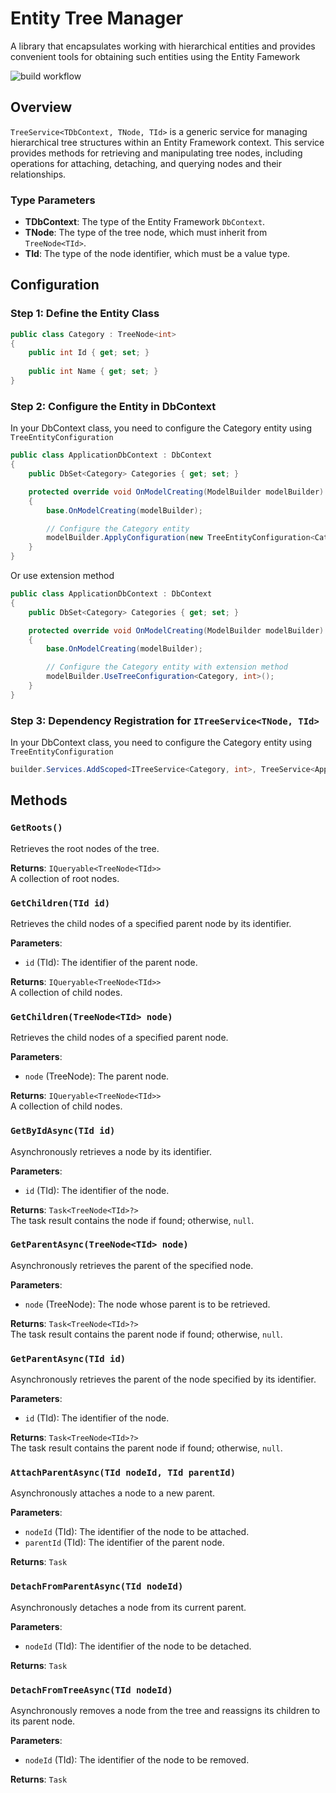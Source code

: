 Entity Tree Manager
===========
A library that encapsulates working with hierarchical entities and provides convenient tools for obtaining such entities using the Entity Famework

![build workflow](https://github.com/denissfloww/EntityTreeManager.EF/actions/workflows/build.yml/badge.svg)

## Overview

`TreeService<TDbContext, TNode, TId>` is a generic service for managing hierarchical tree structures within an Entity Framework context. This service provides methods for retrieving and manipulating tree nodes, including operations for attaching, detaching, and querying nodes and their relationships.

### Type Parameters

- **TDbContext**: The type of the Entity Framework `DbContext`.
- **TNode**: The type of the tree node, which must inherit from `TreeNode<TId>`.
- **TId**: The type of the node identifier, which must be a value type.

## Configuration
### Step 1: Define the Entity Class

```c#
public class Category : TreeNode<int>
{
    public int Id { get; set; }
    
    public int Name { get; set; }
}
```

### Step 2: Configure the Entity in DbContext

In your DbContext class, you need to configure the Category entity using `TreeEntityConfiguration`

```c#
public class ApplicationDbContext : DbContext
{
    public DbSet<Category> Categories { get; set; }

    protected override void OnModelCreating(ModelBuilder modelBuilder)
    {
        base.OnModelCreating(modelBuilder);

        // Configure the Category entity
        modelBuilder.ApplyConfiguration(new TreeEntityConfiguration<Category>());
    }
}
```

Or use extension method

```c#
public class ApplicationDbContext : DbContext
{
    public DbSet<Category> Categories { get; set; }

    protected override void OnModelCreating(ModelBuilder modelBuilder)
    {
        base.OnModelCreating(modelBuilder);

        // Configure the Category entity with extension method
        modelBuilder.UseTreeConfiguration<Category, int>();
    }
}
```

### Step 3: Dependency Registration for `ITreeService<TNode, TId>`

In your DbContext class, you need to configure the Category entity using `TreeEntityConfiguration`

```c#
builder.Services.AddScoped<ITreeService<Category, int>, TreeService<ApplicationDbContext, Category, int>>();
```

## Methods

### `GetRoots()`

Retrieves the root nodes of the tree.

**Returns**: `IQueryable<TreeNode<TId>>`  
A collection of root nodes.

### `GetChildren(TId id)`

Retrieves the child nodes of a specified parent node by its identifier.

**Parameters**:
- `id` (TId): The identifier of the parent node.

**Returns**: `IQueryable<TreeNode<TId>>`  
A collection of child nodes.

### `GetChildren(TreeNode<TId> node)`

Retrieves the child nodes of a specified parent node.

**Parameters**:
- `node` (TreeNode<TId>): The parent node.

**Returns**: `IQueryable<TreeNode<TId>>`  
A collection of child nodes.

### `GetByIdAsync(TId id)`

Asynchronously retrieves a node by its identifier.

**Parameters**:
- `id` (TId): The identifier of the node.

**Returns**: `Task<TreeNode<TId>?>`  
The task result contains the node if found; otherwise, `null`.

### `GetParentAsync(TreeNode<TId> node)`

Asynchronously retrieves the parent of the specified node.

**Parameters**:
- `node` (TreeNode<TId>): The node whose parent is to be retrieved.

**Returns**: `Task<TreeNode<TId>?>`  
The task result contains the parent node if found; otherwise, `null`.

### `GetParentAsync(TId id)`

Asynchronously retrieves the parent of the node specified by its identifier.

**Parameters**:
- `id` (TId): The identifier of the node.

**Returns**: `Task<TreeNode<TId>?>`  
The task result contains the parent node if found; otherwise, `null`.

### `AttachParentAsync(TId nodeId, TId parentId)`

Asynchronously attaches a node to a new parent.

**Parameters**:
- `nodeId` (TId): The identifier of the node to be attached.
- `parentId` (TId): The identifier of the parent node.

**Returns**: `Task`

### `DetachFromParentAsync(TId nodeId)`

Asynchronously detaches a node from its current parent.

**Parameters**:
- `nodeId` (TId): The identifier of the node to be detached.

**Returns**: `Task`

### `DetachFromTreeAsync(TId nodeId)`

Asynchronously removes a node from the tree and reassigns its children to its parent node.

**Parameters**:
- `nodeId` (TId): The identifier of the node to be removed.

**Returns**: `Task`